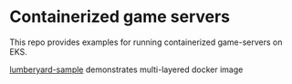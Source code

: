 # Containerized game servers
This repo provides examples for running containerized game-servers on EKS.

[lumberyard-sample](./lumberyard-sample) demonstrates multi-layered docker image 

